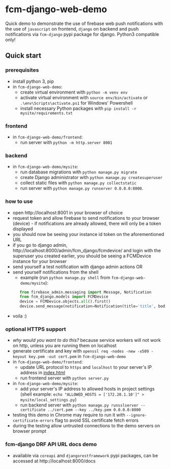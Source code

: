 # fcm-django-web-demo

Quick demo to demonstrate the use of firebase web push notifications with the use of `javascript` on frontend, `django` on backend and push notifications via `fcm-django` pypi package for django.
Python3 compatible only!

## Quick start

### prerequisites
- install python 3, pip
- in `fcm-django-web-demo`:
  - create virtual environment with `python -m venv env`
  - activate virtual environment with `source env/bin/activate` or `.\env\Scripts\activate.ps1` for Windows' Powershell
  - install necessary Python packages with `pip install -r mysite/requirements.txt`

### frontend
- in `fcm-django-web-demo/frontend`:
  - run server with `python -m http.server 8001`

### backend
- in `fcm-django-web-demo/mysite`:
  - run database migrations with `python manage.py migrate`
  - create Django administrator with `python manage.py createsuperuser`
  - collect static files with `python manage.py collectstatic`
  - run server with `python manage.py runserver 0.0.0.0:8000`.

### how to use
- open http://localhost:8001 in your browser of choice
- request token and allow firebase to send notifications to your browser (device) - if notifications are already allowed, there will only be a token displayed
- you should now be seeing your instance id token on the aforementioned URL
- if you go to django admin, http://localhost:8000/admin/fcm_django/fcmdevice/ and login with the superuser you created earlier, you should be seeing a FCMDevice instance for your browser
- send yourself a test notification with django admin actions OR
- send yourself notifications from the shell
    - example (run `python manage.py shell` from `fcm-django-web-demo/mysite`):
    ```python
	   from firebase_admin.messaging import Message, Notification
	   from fcm_django.models import FCMDevice
	   device = FCMDevice.objects.all().first()
	   device.send_message(notification=Notification(title='title', body='message'))
    ```
- voila :)

### optional HTTPS support
- *why would you want to do this?* because service workers will not work on http, unless you are running them on localhost
- generate certificate and key with `openssl req -nodes -new -x509 -keyout key.pem -out cert.pem` in `fcm-django-web-demo`
- in `fcm-django-web-demo/frontend`:
  - update URL protocol to `https` and `localhost` to your server's IP address in [index.html](https://github.com/xtrinch/fcm-django-web-demo/blob/b8d552830de2b5d82e2d3f787e98d160160c0844/frontend/index.html#L194)
  - run frontend server with `python server.py` 
- in `fcm-django-web-demo/mysite`:
  - add your server's IP address to allowed hosts in project settings (shell example: `echo "ALLOWED_HOSTS = ['172.20.1.10']" > mysite/local_settings.py`)
  - run backend server with `python manage.py runsslserver --certificate ../cert.pem --key ../key.pem 0.0.0.0:8000`
- testing this demo in Chrome may require to run it with `--ignore-certificate-errors` flag to avoid SSL certificate fetch errors
- during the testing allow untrusted connections to the demo servers on browser prompt

### fcm-django DRF API URL docs demo

- available via `coreapi` and `djangorestframework` pypi packages, can be accessed at http://localhost:8000/docs
